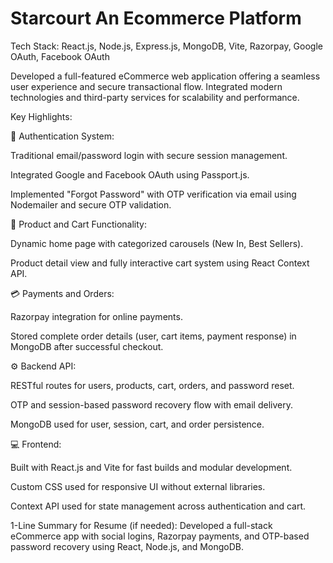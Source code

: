 # Starcourt An Ecommerce Platform
Tech Stack: React.js, Node.js, Express.js, MongoDB, Vite, Razorpay, Google OAuth, Facebook OAuth

Developed a full-featured eCommerce web application offering a seamless user experience and secure transactional flow. Integrated modern technologies and third-party services for scalability and performance.

Key Highlights:

🔐 Authentication System:

Traditional email/password login with secure session management.

Integrated Google and Facebook OAuth using Passport.js.

Implemented "Forgot Password" with OTP verification via email using Nodemailer and secure OTP validation.

🛒 Product and Cart Functionality:

Dynamic home page with categorized carousels (New In, Best Sellers).

Product detail view and fully interactive cart system using React Context API.

💳 Payments and Orders:

Razorpay integration for online payments.

Stored complete order details (user, cart items, payment response) in MongoDB after successful checkout.

⚙️ Backend API:

RESTful routes for users, products, cart, orders, and password reset.

OTP and session-based password recovery flow with email delivery.

MongoDB used for user, session, cart, and order persistence.

💻 Frontend:

Built with React.js and Vite for fast builds and modular development.

Custom CSS used for responsive UI without external libraries.

Context API used for state management across authentication and cart.

1-Line Summary for Resume (if needed):
Developed a full-stack eCommerce app with social logins, Razorpay payments, and OTP-based password recovery using React, Node.js, and MongoDB.
